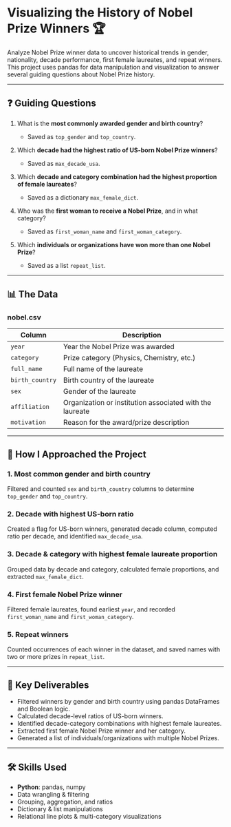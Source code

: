 # Visualizing the History of Nobel Prize Winners 🏆

Analyze Nobel Prize winner data to uncover historical trends in gender, nationality, decade performance, first female laureates, and repeat winners.  
This project uses pandas for data manipulation and visualization to answer several guiding questions about Nobel Prize history.

---

## ❓ Guiding Questions
1. What is the **most commonly awarded gender and birth country**?  
   - Saved as `top_gender` and `top_country`.  

2. Which **decade had the highest ratio of US-born Nobel Prize winners**?  
   - Saved as `max_decade_usa`.  

3. Which **decade and category combination had the highest proportion of female laureates**?  
   - Saved as a dictionary `max_female_dict`.  

4. Who was the **first woman to receive a Nobel Prize**, and in what category?  
   - Saved as `first_woman_name` and `first_woman_category`.  

5. Which **individuals or organizations have won more than one Nobel Prize**?  
   - Saved as a list `repeat_list`.  

---

## 📊 The Data

### **nobel.csv**
| Column         | Description |
|----------------|-------------|
| `year`         | Year the Nobel Prize was awarded |
| `category`     | Prize category (Physics, Chemistry, etc.) |
| `full_name`    | Full name of the laureate |
| `birth_country`| Birth country of the laureate |
| `sex`          | Gender of the laureate |
| `affiliation`  | Organization or institution associated with the laureate |
| `motivation`   | Reason for the award/prize description |

---

## 🔎 How I Approached the Project  

### 1. Most common gender and birth country  
Filtered and counted `sex` and `birth_country` columns to determine `top_gender` and `top_country`.  

### 2. Decade with highest US-born ratio  
Created a flag for US-born winners, generated decade column, computed ratio per decade, and identified `max_decade_usa`.  

### 3. Decade & category with highest female laureate proportion  
Grouped data by decade and category, calculated female proportions, and extracted `max_female_dict`.  

### 4. First female Nobel Prize winner  
Filtered female laureates, found earliest `year`, and recorded `first_woman_name` and `first_woman_category`.  

### 5. Repeat winners  
Counted occurrences of each winner in the dataset, and saved names with two or more prizes in `repeat_list`.  

---

## 📌 Key Deliverables
- Filtered winners by gender and birth country using pandas DataFrames and Boolean logic.  
- Calculated decade-level ratios of US-born winners.  
- Identified decade-category combinations with highest female laureates.  
- Extracted first female Nobel Prize winner and her category.  
- Generated a list of individuals/organizations with multiple Nobel Prizes.  

---

## 🛠️ Skills Used
- **Python**: pandas, numpy  
- Data wrangling & filtering  
- Grouping, aggregation, and ratios  
- Dictionary & list manipulations  
- Relational line plots & multi-category visualizations  
